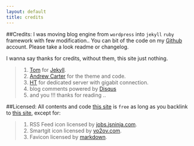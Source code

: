 ```yaml
---
layout: default
title: credits
---
```

##Credits:
I was moving blog engine from `wordpress` into `jekyll` `ruby` framework with few modification.. You can bit of the code on my [Github](http://github.com/alinuxwebid/) account. Please take a look readme or changelog.

I wanna say thanks for credits, without them, this site just nothing. 

> 1. [Tom](http://tom.preston-werner.com) for [Jekyll](http://jekyllrb.com).
> 2. [Andrew Carter](http://ascarter.net) for the theme and code.
> 3. [HT](http://hax.tor.hu) for dedicated server with gigabit connection.
> 4. blog comments powered by <a href="http://disqus.com" class="dsq-brlink">Disqus</a>
> 5. and you !!! thanks for reading ..


##Licensed:
All contents and code <a href="/index.html">this site</a> is `free` as long as you backlink to <a href="/index.html">this site</a>, except for:
> 1. RSS Feed icon licensed by [jobs.jsninja.com](jobs.jsninja.com).
> 2. Smartgit icon licensed by [vo2ov.com](vo2ov.com).
> 3. Favicon licensed by [markdown](daringfireball.net/projects/markdown/).
